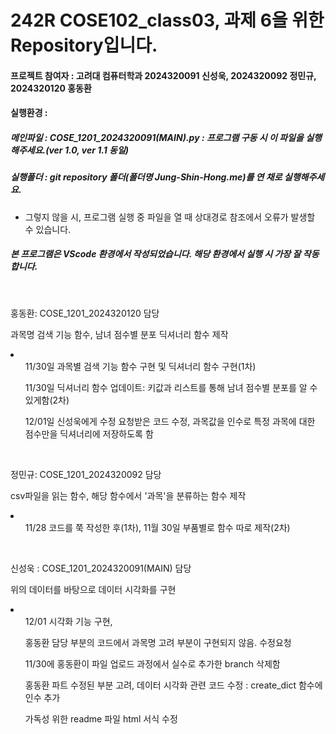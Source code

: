 <h1>242R COSE102_class03, 과제 6을 위한 Repository입니다.</h1>
<h4>프로젝트 참여자 : 고려대 컴퓨터학과 2024320091 신성욱, 2024320092 정민규, 2024320120 홍동환</h4>

<h4>실행환경 : </h4>
<h5>메인파일 : COSE_1201_2024320091(MAIN).py : 프로그램 구동 시 이 파일을 실행해주세요.(ver 1.0, ver 1.1 동일)</h5>
<h5>실행폴더 : git repository 폴더(폴더명 Jung-Shin-Hong.me)를 연 채로 실행해주세요.</h5>
<ul>
<li>그렇지 않을 시, 프로그램 실행 중 파일을 열 때 상대경로 참조에서 오류가 발생할 수 있습니다.</li>
</ul>
<h5>본 프로그램은 VScode 환경에서 작성되었습니다. 해당 환경에서 실행 시 가장 잘 작동합니다.</h5>
<br>

<p>홍동환: COSE_1201_2024320120 담당</p>
<p>과목명 검색 기능 함수, 남녀 점수별 분포 딕셔너리 함수 제작</p>
<li>
  <ul>11/30일 과목별 검색 기능 함수 구현 및 딕셔너리 함수 구현(1차)</ul>
  <ul>11/30일 딕셔너리 함수 업데이트: 키값과 리스트를 통해 남녀 점수별 분포를 알 수 있게함(2차)</ul>
  <ul>12/01일 신성욱에게 수정 요청받은 코드 수정, 과목값을 인수로 특정 과목에 대한 점수만을 딕셔너리에 저장하도록 함</ul>
</li>

<br>

<p>정민규: COSE_1201_2024320092 담당</p>
<p>csv파일을 읽는 함수, 해당 함수에서 '과목'을 분류하는 함수 제작</p>
<li>
  <ul>11/28 코드를 쭉 작성한 후(1차), 11월 30일 부품별로 함수 따로 제작(2차)</ul>
</li>

<br>

<p>신성욱 : COSE_1201_2024320091(MAIN) 담당</p>
<p>위의 데이터를 바탕으로 데이터 시각화를 구현</p>
<li>
  <ul>12/01 시각화 기능 구현, </ul>
  <ul>홍동환 담당 부분의 코드에서 과목명 고려 부분이 구현되지 않음. 수정요청</ul>
  <ul>11/30에 홍동환이 파일 업로드 과정에서 실수로 추가한 branch 삭제함 </ul>
  <ul>홍동환 파트 수정된 부분 고려, 데이터 시각화 관련 코드 수정 : create_dict 함수에 인수 추가</ul>
  <ul>가독성 위한 readme 파일 html 서식 수정</ul>
</li>
